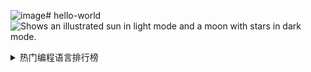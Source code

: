 ![image](https://github.com/hello1024Nathan/hello-world/assets/135973194/4f09400b-02b2-43f3-b5ef-514c03d1b8d2)# hello-world
<picture>
  <source media="(prefers-color-scheme: dark)" srcset="https://user-images.githubusercontent.com/25423296/163456776-7f95b81a-f1ed-45f7-b7ab-8fa810d529fa.png">
  <source media="(prefers-color-scheme: light)" srcset="https://user-images.githubusercontent.com/25423296/163456779-a8556205-d0a5-45e2-ac17-42d089e3c3f8.png">
  <img alt="Shows an illustrated sun in light mode and a moon with stars in dark mode." src="https://user-images.githubusercontent.com/25423296/163456779-a8556205-d0a5-45e2-ac17-42d089e3c3f8.png">
</picture>
<details>
<summary>热门编程语言排行榜</summary>

| **排名** | 编程语言	 |
|-----:|-----------|
|     1| **Python**
|     2| c    |
|     3| Java  |
|     4| C# |
|     5| JavaScript  |

</details>
